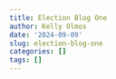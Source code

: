 ```yaml
---
title: Election Blog One
author: Kelly Olmos
date: '2024-09-09'
slug: election-blog-one
categories: []
tags: []
---
```

